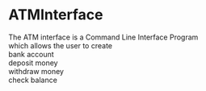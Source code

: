 # ATMInterface

The ATM interface is a Command Line Interface Program
<br>
which allows the user to create
<br>
bank account
<br>
deposit money
<br>
withdraw money
<br>
check balance
